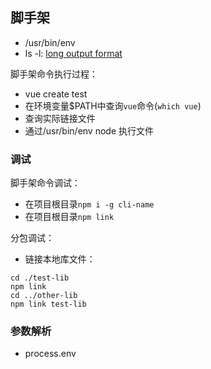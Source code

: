 ## 脚手架

* /usr/bin/env
* ls -l: [long output format](https://www.mkssoftware.com/docs/man1/ls.1.asp#Long_Output_Format)

脚手架命令执行过程：

* vue create test
* 在环境变量$PATH中查询`vue`命令(`which vue`)
* 查询实际链接文件
* 通过/usr/bin/env node 执行文件

### 调试

脚手架命令调试：

* 在项目根目录`npm i -g cli-name`
* 在项目根目录`npm link`

分包调试：

* 链接本地库文件：

```shell
cd ./test-lib
npm link 
cd ../other-lib
npm link test-lib
```

### 参数解析

* process.env